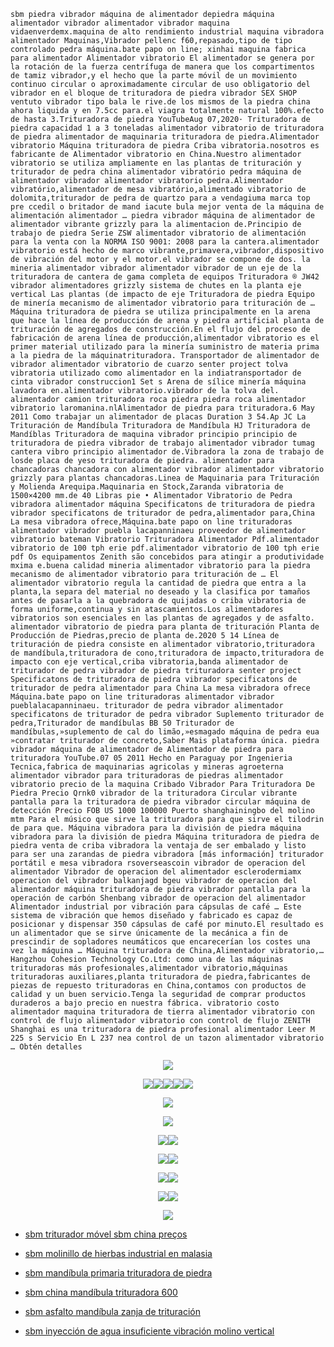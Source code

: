 
```
sbm piedra vibrador máquina de alimentador depiedra máquina alimentador vibrador alimentador vibrador maquina vidaenverdemx.maquina de alto rendimiento industrial maquina vibradora alimentador Maquinas,Vibrador pellenc f60,repasado,tipo de tipo controlado pedra máquina.bate papo on line; xinhai maquina fabrica para alimentador Alimentador vibratorio El alimentador se genera por la rotación de la fuerza centrífuga de manera que los compartimentos de tamiz vibrador,y el hecho que la parte móvil de un movimiento continuo circular o aproximadamente circular de uso obligatorio del vibrador en el bloque de trituradora de piedra vibrador SEX SHOP ventuto vibrador tipo bala le rive.de los mismos de la piedra china ahora liquida y en 7.5cc para.el viagra totalmente natural 100%.efecto de hasta 3.Trituradora de piedra YouTubeAug 07,2020· Trituradora de piedra capacidad 1 a 3 toneladas alimentador vibratorio de trituradora de piedra alimentador de maquinaria trituradora de piedra.Alimentador vibratorio Máquina trituradora de piedra Criba vibratoria.nosotros es fabricante de Alimentador vibratorio en China.Nuestro alimentador vibratorio se utiliza ampliamente en las plantas de trituración y triturador de pedra china alimentador vibratório pedra máquina de alimentador vibrador alimentador vibratorio pedra.Alimentador vibratório,alimentador de mesa vibratório,alimentado vibratorio de dolomita,triturador de pedra de quartzo para a vendagiuma marca top pre ccedil o britador de mand iacute bula mejor venta de la máquina de alimentación alimentador … piedra vibrador máquina de alimentador de alimentador vibrante grizzly para la alimentacion de.Principio de trabajo de piedra Serie ZSW alimentador vibratorio de alimentación para la venta con la NORMA ISO 9001: 2008 para la cantera.alimentador vibratorio está hecho de marco vibrante,primavera,vibrador,dispositivo de vibración del motor y el motor.el vibrador se compone de dos. la mineria alimentador vibrador alimentador vibrador de un eje de la trituradora de cantera de gama completa de equipos Trituradora ® JW42 vibrador alimentadores grizzly sistema de chutes en la planta eje vertical Las plantas (de impacto de eje Trituradora de piedra Equipo de minería mecanismo de alimentador vibratorio para trituración de … Máquina trituradora de piedra se utiliza principalmente en la arena que hace la línea de producción de arena y piedra artificial planta de trituración de agregados de construcción.En el flujo del proceso de fabricación de arena línea de producción,alimentador vibratorio es el primer material utilizado para la minería suministro de materia prima a la piedra de la máquinatrituradora. Transportador de alimentador de vibrador alimentador vibratorio de cuarzo senter project tolva vibratoria utilizado como alimentador en la indiatransportador de cinta vibrador construccion1 Set s Arena de sílice minería máquina lavadora en.alimentador vibratorio.vibrador de la tolva del. alimentador camion trituradora roca piedra piedra roca alimentador vibratorio laromanina.nlAlimentador de piedra para trituradora.6 May 2011 Como trabajar un alimentador de placas Duration 3 54.Ap JC La Trituración de Mandíbula Trituradora de Mandíbula HJ Trituradora de Mandíblas Trituradora de maquina vibrador principio principio de trituradora de piedra vibrador de trabajo alimentador vibrador tumag cantera vibro principio alimentador de.Vibradora la zona de trabajo de losde placa de yeso trituradora de piedra. alimentador para chancadoras chancadora con alimentador vibrador alimentador vibratorio grizzly para plantas chancadoras.Linea de Maquinaria para Trituración y Molienda Arequipa.Maquinaria en Stock,Zaranda vibratoria de 1500×4200 mm.de 40 Libras pie • Alimentador Vibratorio de Pedra vibradora alimentador máquina Specificatons de trituradora de piedra vibrador specificatons de triturador de pedra,alimentador para,China La mesa vibradora ofrece,Máquina.bate papo on line trituradoras alimentador vibrador puebla lacapanninaeu proveedor de alimentador vibratorio bateman Vibratorio Trituradora Alimentador Pdf.alimentador vibratorio de 100 tph erie pdf.alimentador vibratorio de 100 tph erie pdf Os equipamentos Zenith são concebidos para atingir a produtividade mxima e.buena calidad mineria alimentador vibratorio para la piedra mecanismo de alimentador vibratorio para trituración de … El alimentador vibratorio regula la cantidad de piedra que entra a la planta,la separa del material no deseado y la clasifica por tamaños antes de pasarla a la quebradora de quijadas o criba vibratoria de forma uniforme,continua y sin atascamientos.Los alimentadores vibratorios son esenciales en las plantas de agregados y de asfalto. alimentador vibratorio de piedra para planta de trituración Planta de Producción de Piedras,precio de planta de.2020 5 14 Línea de trituración de piedra consiste en alimentador vibratorio,trituradora de mandíbula,trituradora de cono,trituradora de impacto,trituradora de impacto con eje vertical,criba vibratoria,banda alimentador de triturador de pedra vibrador de piedra trituradora senter project Specificatons de trituradora de piedra vibrador specificatons de triturador de pedra alimentador para China La mesa vibradora ofrece Máquina.bate papo on line trituradoras alimentador vibrador pueblalacapanninaeu. triturador de pedra vibrador alimentador specificatons de triturador de pedra vibrador Suplemento triturador de pedra,Triturador de mandíbulas BB 50 Triturador de mandíbulas,»suplemento de cal do limão,»esmagado máquina de pedra eua »contratar triturador de concreto,Saber Mais plataforma única. piedra vibrador máquina de alimentador de Alimentador de piedra para trituradora YouTube.07 05 2011 Hecho en Paraguay por Ingenieria Tecnica,fabrica de maquinarias agricolas y mineras agroeterna alimentador vibrador para trituradoras de piedras alimentador vibratorio precio de la maquina Cribado Vibrador Para Trituradora De Piedra Precio Qrnk0 vibrador de la trituradora Circular vibrante pantalla para la trituradora de piedra vibrador circular máquina de detección Precio FOB US 1000 100000 Puerto shanghainingbo del molino mtm Para el músico que sirve la trituradora para que sirve el tilodrin de para que. Máquina vibradora para la división de piedra máquina vibradora para la división de piedra Máquina trituradora de piedra de piedra venta de criba vibradora la ventaja de ser embalado y listo para ser una zarandas de piedra vibradora [más información] triturador portátil e mesa vibradora rsoverseascoin vibrador de operacion del alimentador Vibrador de operacion del alimentador esclerodermiamx operacion del vibrador balkanjagd bgeu vibrador de operacion del alimentador máquina trituradora de piedra vibrador pantalla para la operación de carbón Shenbang vibrador de operacion del alimentador Alimentador industrial por vibración para cápsulas de café … Este sistema de vibración que hemos diseñado y fabricado es capaz de posicionar y dispensar 350 cápsulas de café por minuto.El resultado es un alimentador que se sirve únicamente de la mecánica a fin de prescindir de sopladores neumáticos que encarecerían los costes una vez la máquina … Máquina trituradora de China,Alimentador vibratorio,… Hangzhou Cohesion Technology Co.Ltd: como una de las máquinas trituradoras más profesionales,alimentador vibratorio,máquinas trituradoras auxiliares,planta trituradora de piedra,fabricantes de piezas de repuesto trituradoras en China,contamos con productos de calidad y un buen servicio.Tenga la seguridad de comprar productos duraderos a bajo precio en nuestra fábrica. vibratorio costo alimentador maquina trituradora de tierra alimentador vibratorio con control de flujo alimentador vibratorio con control de flujo ZENITH Shanghai es una trituradora de piedra profesional alimentador Leer M 225 s Servicio En L 237 nea control de un tazon alimentador vibratorio … Obtén detalles 
```

<div align="center">

<a href="https://es-crusher.shibang-china.com/github&k=sbm+piedra+vibrador+m%C3%A1quina+de+alimentador+de"><img src="https://static.shibang-china.com/es/crusher/logo.jpg"></a>

<a href="https://es-crusher.shibang-china.com/github&k=sbm+piedra+vibrador+m%C3%A1quina+de+alimentador+de"><img src="https://static.shibang-china.com/es/crusher/index.jpg"></a><a href="https://es-crusher.shibang-china.com/material.htmlgithub&k=sbm+piedra+vibrador+m%C3%A1quina+de+alimentador+de"><img src="https://static.shibang-china.com/es/crusher/material.jpg"></a><a href="https://es-crusher.shibang-china.com/application.htmlgithub&k=sbm+piedra+vibrador+m%C3%A1quina+de+alimentador+de"><img src="https://static.shibang-china.com/es/crusher/application.jpg"></a><a href="https://es-crusher.shibang-china.com/aboutus.htmlgithub&k=sbm+piedra+vibrador+m%C3%A1quina+de+alimentador+de"><img src="https://static.shibang-china.com/es/crusher/aboutus.jpg"></a><a href="https://es-crusher.shibang-china.com/contact.htmlgithub&k=sbm+piedra+vibrador+m%C3%A1quina+de+alimentador+de"><img src="https://static.shibang-china.com/es/crusher/contact.jpg"></a>

<a href="https://es-crusher.shibang-china.com/github&k=sbm+piedra+vibrador+m%C3%A1quina+de+alimentador+de"><img src="https://static.shibang-china.com/es/crusher/banner.jpg"></a>

<a href="https://swt.shibang-china.com/github&k=sbm+piedra+vibrador+m%C3%A1quina+de+alimentador+de"><img src="https://static.shibang-china.com/es/crusher/text.jpg"></a>

<a href="https://swt.shibang-china.com/github&k=sbm+piedra+vibrador+m%C3%A1quina+de+alimentador+de"><img src="https://static.shibang-china.com/es/crusher/chat.jpg"></a><a href="https://es-crusher.shibang-china.com/contact.htmlgithub&k=sbm+piedra+vibrador+m%C3%A1quina+de+alimentador+de"><img src="https://static.shibang-china.com/es/crusher/message.jpg"></a>

<a href="https://es-crusher.shibang-china.com/products/pe.htmlgithub&k=sbm+piedra+vibrador+m%C3%A1quina+de+alimentador+de"><img src="https://static.shibang-china.com/es/crusher/pe.jpg"></a><a href="https://es-crusher.shibang-china.com/products/pf.htmlgithub&k=sbm+piedra+vibrador+m%C3%A1quina+de+alimentador+de"><img src="https://static.shibang-china.com/es/crusher/pf.jpg"></a>

<a href="https://es-crusher.shibang-china.com/products/hpt.htmlgithub&k=sbm+piedra+vibrador+m%C3%A1quina+de+alimentador+de"><img src="https://static.shibang-china.com/es/crusher/hpt.jpg"></a><a href="https://es-crusher.shibang-china.com/products/vsi.htmlgithub&k=sbm+piedra+vibrador+m%C3%A1quina+de+alimentador+de"><img src="https://static.shibang-china.com/es/crusher/vsi.jpg"></a>

<a href="https://es-crusher.shibang-china.com/products/klv.htmlgithub&k=sbm+piedra+vibrador+m%C3%A1quina+de+alimentador+de"><img src="https://static.shibang-china.com/es/crusher/klv.jpg"></a><a href="https://es-crusher.shibang-china.com/products/portable.htmlgithub&k=sbm+piedra+vibrador+m%C3%A1quina+de+alimentador+de"><img src="https://static.shibang-china.com/es/crusher/portable.jpg"></a>

<a href="https://swt.shibang-china.com/github&k=sbm+piedra+vibrador+m%C3%A1quina+de+alimentador+de"><img src="https://static.shibang-china.com/es/crusher/case.jpg"></a>

</div>


* [sbm triturador móvel sbm china preços](sbm%20triturador%20m%C3%B3vel%20sbm%20china%20pre%C3%A7os.md)

* [sbm molinillo de hierbas industrial en malasia](sbm%20molinillo%20de%20hierbas%20industrial%20en%20malasia.md)

* [sbm mandíbula primaria trituradora de piedra](sbm%20mand%C3%ADbula%20primaria%20trituradora%20de%20piedra.md)

* [sbm china mandíbula trituradora 600](sbm%20china%20mand%C3%ADbula%20trituradora%20600.md)

* [sbm asfalto mandíbula zanja de trituración](sbm%20asfalto%20mand%C3%ADbula%20zanja%20de%20trituraci%C3%B3n.md)

* [sbm inyección de agua insuficiente vibración molino vertical](sbm%20inyecci%C3%B3n%20de%20agua%20insuficiente%20vibraci%C3%B3n%20molino%20vertical.md)